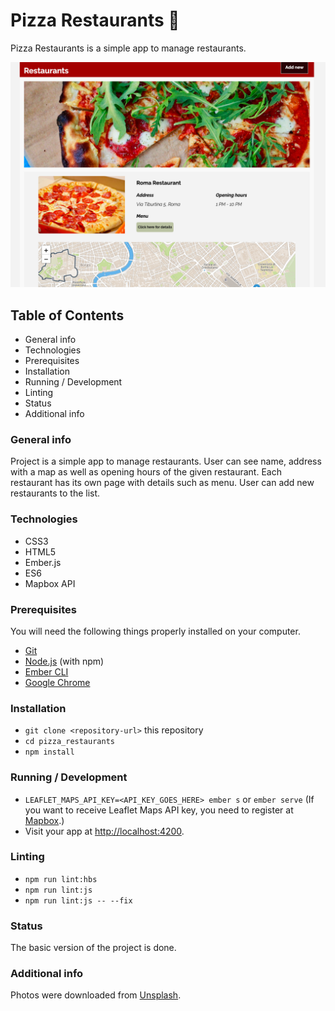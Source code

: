 # Pizza Restaurants 🍕

Pizza Restaurants is a simple app to manage restaurants. 

![Website screenshot](./public/assets/images/screenshot.png)

## Table of Contents
- General info
- Technologies
- Prerequisites
- Installation
- Running / Development
- Linting
- Status
- Additional info

### General info
Project is a simple app to manage restaurants. User can see name, address with a map as well as opening hours of the given restaurant. Each restaurant has its own page with details such as menu. User can add new restaurants to the list.

### Technologies
- CSS3
- HTML5
- Ember.js
- ES6
- Mapbox API

### Prerequisites

You will need the following things properly installed on your computer.

* [Git](https://git-scm.com/)
* [Node.js](https://nodejs.org/) (with npm)
* [Ember CLI](https://ember-cli.com/)
* [Google Chrome](https://google.com/chrome/)

### Installation

* `git clone <repository-url>` this repository
* `cd pizza_restaurants`
* `npm install`

### Running / Development

* `LEAFLET_MAPS_API_KEY=<API_KEY_GOES_HERE> ember s` or `ember serve` (If you want to receive Leaflet Maps API key, you need to register at [Mapbox](www.mapbox.com).)
* Visit your app at [http://localhost:4200](http://localhost:4200).

### Linting

* `npm run lint:hbs`
* `npm run lint:js`
* `npm run lint:js -- --fix`

### Status
The basic version of the project is done. 

### Additional info
Photos were downloaded from [Unsplash](https://unsplash.com).